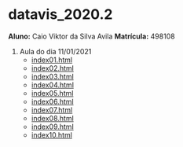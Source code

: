 # datavis_2020.2
**Aluno:** Caio Viktor da Silva Avila
**Matrícula:** 498108
1. Aula do dia 11/01/2021
	- [index01.html](basic/index01.html)
	- [index02.html](basic/index02.html)
	- [index03.html](basic/index03.html)
	- [index04.html](basic/index04.html)
	- [index05.html](basic/index05.html)
	- [index06.html](basic/index06.html)
	- [index07.html](basic/index07.html)
	- [index08.html](basic/index08.html)
	- [index09.html](basic/index09.html)
	- [index10.html](basic/index10.html)